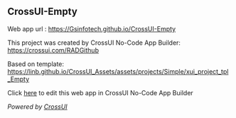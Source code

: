 ## CrossUI-Empty
Web app url : https://Gsinfotech.github.io/CrossUI-Empty

This project was created by CrossUI No-Code App Builder: https://crossui.com/RADGithub

Based on template: https://linb.github.io/CrossUI_Assets/assets/projects/Simple/xui_project_tpl_Empty

Click [here](https://crossui.com/RADGithub/#!from=github&owner=Gsinfotech&repo=CrossUI-Empty) to edit this web app in CrossUI No-Code App Builder

<i>Powered by [CrossUI](https://crossui.com)</i>
